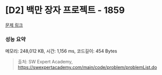 # [D2] 백만 장자 프로젝트 - 1859 

[문제 링크](https://swexpertacademy.com/main/code/problem/problemDetail.do?contestProbId=AV5LrsUaDxcDFAXc) 

### 성능 요약

메모리: 248,012 KB, 시간: 1,156 ms, 코드길이: 454 Bytes



> 출처: SW Expert Academy, https://swexpertacademy.com/main/code/problem/problemList.do